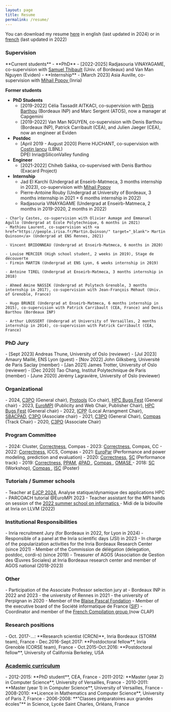 ```yaml
---
layout: page
title: Resume
permalink: /resume/
---
```


You can download my resume <a href="{{site.baseurl}}/resources/cv_eng.pdf" target="_blank">here</a> in english (last updated in 2024) or in <a href="{{site.baseurl}}/resources/cv_french.pdf" target="_blank">french</a> (last updated in 2022) 



 <div class="panel panel-info" markdown="1">
  <div class="panel-heading">
    <h3 class="panel-title"> Supervision </h3>
  </div>
  <div class="panel-body">
<td markdown="1">
**Current students**
- **PhD**
	- [2022-2025] Radjasouria VINAYAGAME, co-supervision with <a href="https://dept-info.labri.fr/~thibault/" target="_blank">Samuel Thibault</a> (Univ. of Bordeaux) and Van Man Nguyen (Eviden)
- **Internship**
	- [March 2023] Asia Auville,  co-supervision with <a href="https://gateauaulait.github.io/mihail.popov/" target="_blank"> Mihail Popov </a> (Inria)

**Former students**

- **PhD Students**
	- [2019-2022] Célia Tassadit AITKACI, co-supervision with <a href="https://www.labri.fr/perso/barthou/" target="_blank">Denis Barthou</a> (Bordeaux INP) and Marc Sergent (ATOS), now a manager at Capgemini
	- [2019-2022] Van Man NGUYEN, co-supervision with Denis Barthou (Bordeaux INP), Patrick Carribault (CEA), and Julien Jaeger (CEA), now an engineer at Eviden
- **Postdoc**
  - [April 2019 - August 2020] Pierre HUCHANT, co-supervision with  <a href="https://crd.lbl.gov/departments/computer-science/class/members/class-staff/costin-iancu/" target="_blank">Costin Iancu</a> (LBNL) 
<br/> DPEI Inria@SiliconValley funding
- **Engineer**
  - [2021-2022] Chiheb Sakka, co-supervised with Denis Barthou (Exacard Project)
- **Internship**
	- Jad El Karchi (Undergrad at Enseirb-Matmeca, 3 months internship in 2023), co-supervision with <a href="https://gateauaulait.github.io/mihail.popov/" target="_blank"> Mihail Popov </a>
	- Pierre-Antoine Rouby (Undergrad at University of Bordeaux, 3 months internship in 2021 + 6 months internship in 2022)
	- Radjasouria VINAYAGAME (Undergrad at Enseirb-Matmeca, 2 months in 2019-2020, 2 months in 2022)
<!--- <br/> <br/> *Intégration continue et amélioration de la sortie de PARCOACH* --->
	- Charly Castes, co-supervision with Olivier Aumage and Emmanuel Agullo (Undergrad at École Polytechnique, 6 months in 2021)
	- Mathieu Laurent, co-supervision with <a href="https://people.irisa.fr/Martin.Quinson/" target="_blank"> Martin Quinson</a> (Undergrad at ENS Rennes, 2021)
<!--- <br/> *Evaluation d'outils de recherche de bugs de synchronisation en MPI* --->
	- Vincent BRIDONNEAU (Undergrad at Enseirb-Matmeca, 6 months in 2020)
<!--- <br/> <br/> *Static Selective Instrumentation for Parallel Programs Verification* --->
	- Louise MERCIER (High school student, 2 weeks in 2019), Stage de découverte 
	- Firmin MARTIN (Undergrad at ENS Lyon, 6 weeks internship in 2019)
<!--- <br/> <br/> *Analyse statique pour aider la détection d’états équivalents dans SimGrid* --->
	- Antoine TIREL (Undergrad at Enseirb-Matmeca, 3 months internship in 2018)
<!--- <br/> <br/> *Utilisation de la compilation pour aider la vérification formelle* --->
	- Ahmed Amine NASSIK (Undergrad at Polytech Grenoble, 3 months internship in 2017), co-supervision with Jean-François Méhaut (Univ. of Grenoble, France)
<!--- <br/> <br/> *Optimisation d'un noyau de calcul à l'aide de BOAST* --->
	- Hugo BRUNIE (Undergrad at Enseirb-Matmeca, 6 months internship in 2015), co-supervision with Patrick Carribault (CEA, France) and Denis Barthou (Bordeaux INP)
<!--- <br/> <br/> *Validation des applications parallèles multi-modèles sur supercalculateur - Extension de PARCOACH* --->
	- Arthur LOUSSERT (Undergrad at University of Versailles, 2 months internship in 2014), co-supervision with Patrick Carribault (CEA, France)
<!--- <br/> <br/> *Evaluation d'une méthode d'analyse dynamique pour la validation des applications en environnement massivement parallèle* --->



</td>
  </div>
</div>


<div class="row">

<div class="col-xs-12 col-sm-12 col-md-6 col-lg-6 col-xl-6">
<div class="panel panel-info" markdown="1">
   <div class="panel-heading">
     <h3 class="panel-title">PhD Jury</h3>
   </div>
   <div class="panel-body">
 <td markdown="1">
- [Sept 2023] Andreas Thune, University of Oslo (reviewer)
- [Jul 2023] Amaury Maillé, ENS Lyon (guest)
- [Nov 2022] John Gilksberg, Université de Paris Saclay (member)
- [Jan 2021] James Trotter, University of Oslo (reviewer)
- [Dec 2020] Tao Chang, Institut Polytechnique de Paris (member) 
- [June 2020] Jérémy Lagravière, University of Oslo (reviewer)
 </td>
   </div>
 </div>
 </div>

<div class="col-xs-12 col-sm-12 col-md-6 col-lg-6 col-xl-6">
<div class="panel panel-info" markdown="1">
   <div class="panel-heading">
     <h3 class="panel-title">Organizational</h3>
   </div>
   <div class="panel-body">
 <td markdown="1">
 - 2024, <a href="https://c3po-workshop.github.io/2024/index" target="_blank">C3PO</a> (General chair), <a href="https://sc-protools-workshop.github.io/protools24/" target="_blank">Protools</a> (Co chair), <a href="https://sites.google.com/view/hpc-bugs-fest/home" target="_blank"> HPC Bugs Fest</a> (General chair)
 - 2023, <a href="https://eurompi23.github.io" target="_blank"> EuroMPI</a> (Publicity and Web Chair, Publisher Chair), <a href="https://sites.google.com/view/hpc-bugs-fest/home" target="_blank"> HPC Bugs Fest</a> (General chair)
 - 2022, <a href="https://icpp22.gitlabpages.inria.fr" target="_blank"> ICPP</a> (Local Arrangment Chair), <a href="https://project.inria.fr/sbac2022/" target="_blank">SBACPAD</a>, <a href="https://c3po-workshop.github.io/2022/index" target="_blank">C3PO</a> (Associate chair)
 - 2021, <a href="https://c3po-workshop.github.io/2021/index" target="_blank"> C3PO</a> (General Chair), <a href="https://2021.compas-conference.fr/" target="_blank"> Compas</a> (Track Chair)
 - 2020, <a href="https://c3po-workshop.github.io/index" target="_blank"> C3PO</a> (Associate Chair)
 </td>
   </div>
</div>
</div>
 
 </div>


 
<div class="row">

<div class="col-xs-12 col-sm-12 col-md-6 col-lg-6 col-xl-6">
 <div class="panel panel-info" markdown="1">
   <div class="panel-heading">
     <h3 class="panel-title">Program Committee</h3>
   </div>
   <div class="panel-body">
 <td markdown="1">
 - 2024: Cluster, <a href="https://correctness-workshop.github.io/2024/" target="_blank"> Correctness</a>, Compas
 - 2023: <a href="https://correctness-workshop.github.io/2023/" target="_blank"> Correctness</a>, Compas, CC 
 - 2022: <a href="https://correctness-workshop.github.io/2022/" target="_blank"> Correctness</a>, ICCS, Compas 
 - 2021: <a href="https://2021.euro-par.org" target="_blank"> EuroPar</a> (Performance and power modeling, prediction and evaluation)
 - 2020: <a href="https://correctness-workshop.github.io/2020/" target="_blank"> Correctness</a>, <a href="https://sc20.supercomputing.org" target="_blank"> SC</a> (Performance track)
 - 2019: <a href="https://correctness-workshop.github.io/2019/" target="_blank"> Correctness</a>, <a href="https://www.ppam.pl" target="_blank"> PPAM</a>, <a href="http://hpcs2019.cisedu.info/2-conference/symposia/symp05-4pad" target="_blank"> 4PAD </a>, <a href="https://2019.compas-conference.fr" target="_blank"> Compas </a>, <a href="https://omasew.github.io" target="_blank"> OMASE </a>
 - 2018: <a href="https://sc18.supercomputing.org" target="_blank"> SC</a> (Workshop), <a href="http://2018.compas-conference.fr/#" target="_blank"> Compas </a>, <a href="https://www.isc-hpc.com" target="_blank"> ISC</a> (Poster)
 </td>
   </div>
 </div>
 </div>
 
<div class="col-xs-12 col-sm-12 col-md-6 col-lg-6 col-xl-6">

 <div class="panel panel-info" markdown="1">
   <div class="panel-heading">
     <h3 class="panel-title">Tutorials / Summer schools</h3>
   </div>
   <div class="panel-body">
 <td markdown="1">
 - Teacher at <a href="https://gpl-ejcp.github.io/ejcp2024" target="_blank">EJCP 2024</a>, Analyse statique/dynamique des applications HPC
 - PARCOACH tutorial @EuroMPI 2023
 - Teacher assistant for the MPI hands on session of the <a href="https://ecoles-cea-edf-inria.fr/en/schools/ecole-informatique-2022/" target="_blank"> 2022 summer school on informatics  </a> 
 - Midi de la bidouille at Inria on LLVM (2022)
 </td>
   </div>
 </div>
</div>

</div>


 <div class="panel panel-info" markdown="1">
   <div class="panel-heading">
     <h3 class="panel-title">Institutional Responsibilities</h3>
   </div>
   <div class="panel-body">
 <td markdown="1">
 - Inria recruitment Jury (for Bordeaux in 2022, for Lyon in 2024)
 - Responsible of a panel at the Inria scientific days (JSI) in 2023
 - In charge of the popularization activities for the Inria Bordeaux Research Center (since 2021)
 - Member of the Commission de délégation (delegation, postdoc, cordi-s) (since 2019)
 - Treasurer of AGOS (Association de Gestion des Œuvres Sociales) at Inria Bordeaux research center and member of AGOS national (2018-2023)
 </td>
   </div>
 </div>







 <div class="panel panel-info" markdown="1">
   <div class="panel-heading">
     <h3 class="panel-title">Other</h3>
   </div>
   <div class="panel-body">
 <td markdown="1">
 - Participation of the Associate Professor selection jury at 
	- Bordeaux INP in 2022 and 2023
	- the university of Rennes in 2021
	- the university of Perpignan in 2020
 - Member of the <a href="https://www.fondation-blaise-pascal.org" target="_blank"> Blaise Pascal Fondation</a>
 - Member of the executive board of the Société informatique de France (<a href="https://www.societe-informatique-de-france.fr" target="_blank">SIF</a>)
 - Coordinator and member of the <a href="http://compilfr.ens-lyon.fr" target="_blank"> French Compilation group </a> (now CLAP) 
 </td>
   </div>
 </div>


<link rel="stylesheet" href="https://maxcdn.bootstrapcdn.com/bootstrap/3.3.4/css/bootstrap.min.css">
<link href="//netdna.bootstrapcdn.com/bootstrap/3.0.0/css/bootstrap-glyphicons.css" rel="stylesheet">


<div class="panel panel-info" markdown="1">
  <div class="panel-heading">
    <h3 class="panel-title"> Research positions </h3>
  </div>
  <div class="panel-body">
<td markdown="1">
- Oct. 2017-...: **Research scientist (CRCN)**, Inria Bordeaux (STORM team), France
- Dec.2016-Sept.2017: **Postdoctoral fellow**, Inria Grenoble (CORSE team), France
- Oct.2015-Oct.2016: **Postdoctoral fellow**, University of California Berkeley, USA
</td>
  </div>
</div>

<div class="panel-group" id="accordion" markdown="1">
 <div class="panel panel-info">
  <div class="panel-heading">
    <h3 class="panel-title"> <a class="accordion-toggle collapsed" data-toggle="collapse" data-parent="#accordion" href="#collapse2"> Academic curriculum </a></h3>
  </div>
  <div id="collapse2" class="panel-collapse collapse">
  <div class="panel-body">
<td markdown="1">
- 2012-2015: **PhD student**, CEA, France
- 2011-2012: **Master (year 2) in Computer Science**, University of Versailles, France
- 2010-2011: **Master (year 1) in Computer Science**, University of Versailles, France
- 2008-2010: **Licence in Mathematics and Computer Science**, University of Paris 7, France 
- 2006-2008: **"Classes préparatoires aux grandes écoles"** in Science, Lycée Saint Charles, Orléans, France
</td>
  </div>
  </div>
  </div>
</div>


